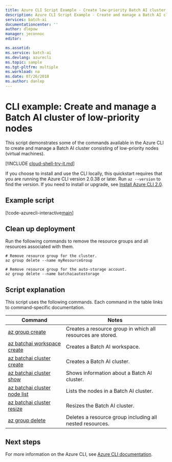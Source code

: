 ```yaml
---
title: Azure CLI Script Example - Create low-priority Batch AI cluster | Microsoft Docs
description: Azure CLI Script Example - Create and manage a Batch AI cluster of low-priority nodes (virtual machines)
services: batch-ai
documentationcenter: ''
author: dlepow
manager: jeconnoc
editor: 

ms.assetid:
ms.service: batch-ai
ms.devlang: azurecli
ms.topic: sample
ms.tgt-pltfrm: multiple
ms.workload: na
ms.date: 07/26/2018
ms.author: danlep
---
```


# CLI example: Create and manage a Batch AI cluster of low-priority nodes

This script demonstrates some of the commands available in the Azure CLI to create and
manage a Batch AI cluster consisting of low-priority nodes (virtual machines).

[!INCLUDE [cloud-shell-try-it.md](../../../includes/cloud-shell-try-it.md)]

If you choose to install and use the CLI locally, this quickstart requires that you are running the Azure CLI version 2.0.38 or later. Run `az --version` to find the version. If you need to install or upgrade, see [Install Azure CLI 2.0](/cli/azure/install-azure-cli). 

## Example script

[!code-azurecli-interactive[main](../../../cli_scripts/batch-ai/create-cluster/create-cluster-low-priority.sh "Create Batch AI cluster - low-priority nodes")]

## Clean up deployment

Run the following commands to remove the
resource groups and all resources associated with them.

```azurecli-interactive
# Remove resource group for the cluster.
az group delete --name myResourceGroup

# Remove resource group for the auto-storage account.
az group delete --name batchaiautostorage
```

## Script explanation

This script uses the following commands. Each command in the table links to command-specific documentation.

| Command | Notes |
|---|---|
| [az group create](/cli/azure/group#az-group-create) | Creates a resource group in which all resources are stored. |
| [az batchai workspace create](/cli/azure/batchai/workspace#az-batchai-workspace-create) | Creates a Batch AI workspace. |
| [az batchai cluster create](/cli/azure/batchai/cluster#az-batchai-cluster-create) | Creates a Batch AI cluster. |
| [az batchai cluster show](/cli/azure/batchai/cluster#az-batchai-cluster-show) | Shows information about a Batch AI cluster. |
| [az batchai cluster node list](/cli/azure/batchai/cluster/node#az-batchai-cluster-show) | Lists the nodes in a Batch AI cluster. |
| [az batchai cluster resize](/cli/azure/batchai/cluster#az-batchai-cluster-resize) | Resizes the Batch AI cluster.  |
| [az group delete](/cli/azure/group#az-group-delete) | Deletes a resource group including all nested resources. |

## Next steps

For more information on the Azure CLI, see [Azure CLI documentation](https://docs.microsoft.com/cli/azure).
